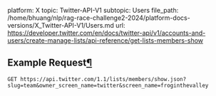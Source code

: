 platform: X
topic: Twitter-API-V1
subtopic: Users
file_path: /home/bhuang/nlp/rag-race-challenge2-2024/platform-docs-versions/X_Twitter-API-V1/Users.md
url: https://developer.twitter.com/en/docs/twitter-api/v1/accounts-and-users/create-manage-lists/api-reference/get-lists-members-show

## Example Request[¶](#example-request "Permalink to this headline")

`GET https://api.twitter.com/1.1/lists/members/show.json?slug=team&owner_screen_name=twitter&screen_name=froginthevalley`